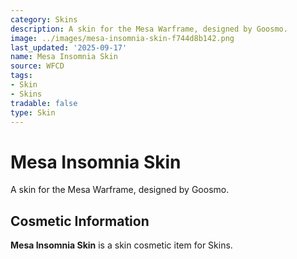 ```yaml
---
category: Skins
description: A skin for the Mesa Warframe, designed by Goosmo.
image: ../images/mesa-insomnia-skin-f744d8b142.png
last_updated: '2025-09-17'
name: Mesa Insomnia Skin
source: WFCD
tags:
- Skin
- Skins
tradable: false
type: Skin
---
```


# Mesa Insomnia Skin

A skin for the Mesa Warframe, designed by Goosmo.

## Cosmetic Information

**Mesa Insomnia Skin** is a skin cosmetic item for Skins.

